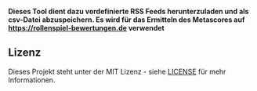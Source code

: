 **Dieses Tool dient dazu vordefinierte RSS Feeds herunterzuladen und als csv-Datei abzuspeichern. Es wird für das Ermitteln des Metascores auf https://rollenspiel-bewertungen.de verwendet**

 ## Lizenz

Dieses Projekt steht unter der MIT Lizenz - siehe [LICENSE](LICENSE.txt) für mehr Informationen.